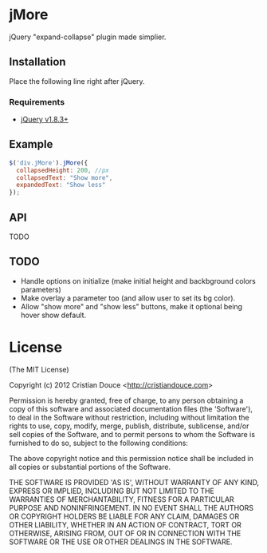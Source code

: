 # jMore

jQuery "expand-collapse" plugin made simplier.

## Installation
  Place the following line right after jQuery.
    <script type="text/javascript" scr="/path/to/your/js/jMore.js"></script>

### Requirements

* [jQuery v1.8.3+](http://jquery.com/)

## Example

```js
$('div.jMore').jMore({
  collapsedHeight: 200, //px
  collapsedText: "Show more",
  expandedText: "Show less"
});
```

## API

TODO

## TODO
* Handle options on initialize (make initial height and backbground colors parameters)
* Make overlay a parameter too (and allow user to set its bg color).
* Allow "show more" and "show less" buttons, make it optional being hover show default.

# License 

(The MIT License)

Copyright (c) 2012 Cristian Douce &lt;http://cristiandouce.com&gt;

Permission is hereby granted, free of charge, to any person obtaining
a copy of this software and associated documentation files (the
'Software'), to deal in the Software without restriction, including
without limitation the rights to use, copy, modify, merge, publish,
distribute, sublicense, and/or sell copies of the Software, and to
permit persons to whom the Software is furnished to do so, subject to
the following conditions:

The above copyright notice and this permission notice shall be
included in all copies or substantial portions of the Software.

THE SOFTWARE IS PROVIDED 'AS IS', WITHOUT WARRANTY OF ANY KIND,
EXPRESS OR IMPLIED, INCLUDING BUT NOT LIMITED TO THE WARRANTIES OF
MERCHANTABILITY, FITNESS FOR A PARTICULAR PURPOSE AND NONINFRINGEMENT.
IN NO EVENT SHALL THE AUTHORS OR COPYRIGHT HOLDERS BE LIABLE FOR ANY
CLAIM, DAMAGES OR OTHER LIABILITY, WHETHER IN AN ACTION OF CONTRACT,
TORT OR OTHERWISE, ARISING FROM, OUT OF OR IN CONNECTION WITH THE
SOFTWARE OR THE USE OR OTHER DEALINGS IN THE SOFTWARE.